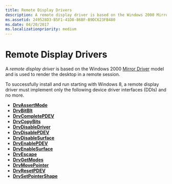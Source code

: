 ```yaml
---
title: Remote Display Drivers
description: A remote display driver is based on the Windows 2000 Mirror Driver model and is used to render the desktop in a remote session.
ms.assetid: 249528D3-B5F1-41D8-86BF-B9DC623FB480
ms.date: 04/20/2017
ms.localizationpriority: medium
---
```


# Remote Display Drivers


A *remote display driver* is based on the Windows 2000 [Mirror Driver](mirror-drivers.md) model and is used to render the desktop in a remote session.

To successfully install and run starting with Windows 8, a remote display driver must implement only the following device driver interfaces (DDIs) and no more.

-   [**DrvAssertMode**](https://docs.microsoft.com/windows/desktop/api/winddi/nf-winddi-drvassertmode)
-   [**DrvBitBlt**](https://docs.microsoft.com/windows/desktop/api/winddi/nf-winddi-drvbitblt)
-   [**DrvCompletePDEV**](https://docs.microsoft.com/windows/desktop/api/winddi/nf-winddi-drvcompletepdev)
-   [**DrvCopyBits**](https://docs.microsoft.com/windows/desktop/api/winddi/nf-winddi-drvcopybits)
-   [**DrvDisableDriver**](https://docs.microsoft.com/windows/desktop/api/winddi/nf-winddi-drvdisabledriver)
-   [**DrvDisablePDEV**](https://docs.microsoft.com/windows/desktop/api/winddi/nf-winddi-drvdisablepdev)
-   [**DrvDisableSurface**](https://docs.microsoft.com/windows/desktop/api/winddi/nf-winddi-drvdisablesurface)
-   [**DrvEnablePDEV**](https://docs.microsoft.com/windows/desktop/api/winddi/nf-winddi-drvenablepdev)
-   [**DrvEnableSurface**](https://docs.microsoft.com/windows/desktop/api/winddi/nf-winddi-drvenablesurface)
-   [**DrvEscape**](https://docs.microsoft.com/windows/desktop/api/winddi/nf-winddi-drvescape)
-   [**DrvGetModes**](https://docs.microsoft.com/windows/desktop/api/winddi/nf-winddi-drvgetmodes)
-   [**DrvMovePointer**](https://docs.microsoft.com/windows/desktop/api/winddi/nf-winddi-drvmovepointer)
-   [**DrvResetPDEV**](https://docs.microsoft.com/windows/desktop/api/winddi/nf-winddi-drvresetpdev)
-   [**DrvSetPointerShape**](https://docs.microsoft.com/windows/desktop/api/winddi/nf-winddi-drvsetpointershape)

 

 





